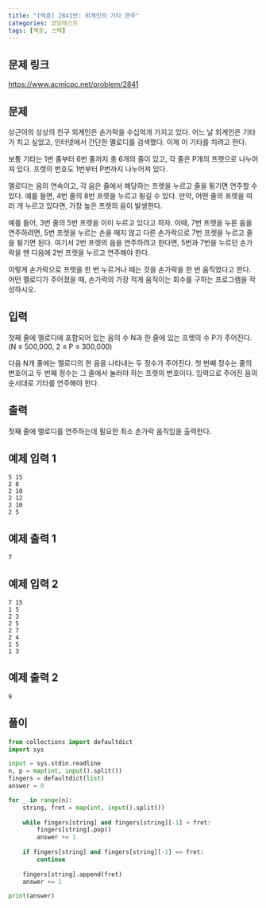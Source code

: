 ```yaml
---
title: "[백준] 2841번: 외계인의 기타 연주"
categories: 코딩테스트
tags: [백준, 스택]
---
```


## 문제 링크

<https://www.acmicpc.net/problem/2841>

## 문제

상근이의 상상의 친구 외계인은 손가락을 수십억개 가지고 있다. 어느 날 외계인은 기타가 치고 싶었고, 인터넷에서 간단한 멜로디를 검색했다. 이제 이 기타를 치려고 한다.

보통 기타는 1번 줄부터 6번 줄까지 총 6개의 줄이 있고, 각 줄은 P개의 프렛으로 나누어져 있다. 프렛의 번호도 1번부터 P번까지 나누어져 있다.

멜로디는 음의 연속이고, 각 음은 줄에서 해당하는 프렛을 누르고 줄을 튕기면 연주할 수 있다. 예를 들면, 4번 줄의 8번 프렛을 누르고 튕길 수 있다. 만약, 어떤 줄의 프렛을 여러 개 누르고 있다면, 가장 높은 프렛의 음이 발생한다.

예를 들어, 3번 줄의 5번 프렛을 이미 누르고 있다고 하자. 이때, 7번 프렛을 누른 음을 연주하려면, 5번 프렛을 누르는 손을 떼지 않고 다른 손가락으로 7번 프렛을 누르고 줄을 튕기면 된다. 여기서 2번 프렛의 음을 연주하려고 한다면, 5번과 7번을 누르던 손가락을 뗀 다음에 2번 프렛을 누르고 연주해야 한다.

이렇게 손가락으로 프렛을 한 번 누르거나 떼는 것을 손가락을 한 번 움직였다고 한다. 어떤 멜로디가 주어졌을 때, 손가락의 가장 적게 움직이는 회수를 구하는 프로그램을 작성하시오.

## 입력

첫째 줄에 멜로디에 포함되어 있는 음의 수 N과 한 줄에 있는 프렛의 수 P가 주어진다. (N ≤ 500,000, 2 ≤ P ≤ 300,000)

다음 N개 줄에는 멜로디의 한 음을 나타내는 두 정수가 주어진다. 첫 번째 정수는 줄의 번호이고 두 번째 정수는 그 줄에서 눌러야 하는 프렛의 번호이다. 입력으로 주어진 음의 순서대로 기타를 연주해야 한다.

## 출력

첫째 줄에 멜로디를 연주하는데 필요한 최소 손가락 움직임을 출력한다.

## 예제 입력 1

```
5 15
2 8
2 10
2 12
2 10
2 5
```

## 예제 출력 1

```
7
```

## 예제 입력 2

```
7 15
1 5
2 3
2 5
2 7
2 4
1 5
1 3
```

## 예제 출력 2

```
9
```

## 풀이

```python
from collections import defaultdict
import sys

input = sys.stdin.readline
n, p = map(int, input().split())
fingers = defaultdict(list)
answer = 0

for _ in range(n):
    string, fret = map(int, input().split())
    
    while fingers[string] and fingers[string][-1] > fret:
        fingers[string].pop()
        answer += 1
    
    if fingers[string] and fingers[string][-1] == fret:
        continue
    
    fingers[string].append(fret)
    answer += 1

print(answer)
```